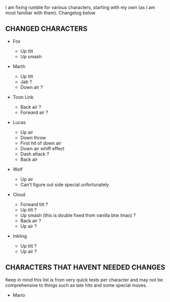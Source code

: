 
I am fixing rumble for various characters, starting with my own (as I am most familiar with them). Changelog below

## CHANGED CHARACTERS

- Fox
  - Up tilt
  - Up smash

- Marth
  - Up tilt
  - Jab ?
  - Down air ?

- Toon Link
  - Back air ? 
  - Forward air ?

- Lucas
  - Up air
  - Down throw
  - First hit of down air
  - Down air whiff effect
  - Dash attack ?
  - Back air

- Wolf
  - Up air
  - Can't figure out side special unfortunately

- Cloud
  - Forward tilt ?
  - Up tilt ?
  - Up smash (this is double fixed from vanilla btw lmao) ?
  - Back air ?
  - Up air ?

- Inkling
  - Up tilt ?
  - Up air ?

## CHARACTERS THAT HAVENT NEEDED CHANGES

Keep in mind this list is from very quick tests per character and may not be comprehensive to things such as late hits and some special moves.

- Mario


